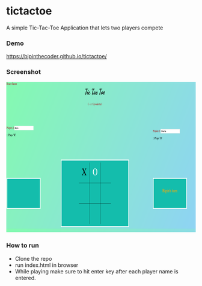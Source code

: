 # tictactoe
A simple Tic-Tac-Toe Application that lets two players compete

### Demo
https://bipinthecoder.github.io/tictactoe/

### Screenshot

<p align="center">
  <img src="Screenshot 2020-08-08 at 12.09.15 AM.png" height="400px" width="800px">
</p>

### How to run
- Clone the repo
- run index.html in browser
- While playing make sure to hit enter key after each player name is entered.
